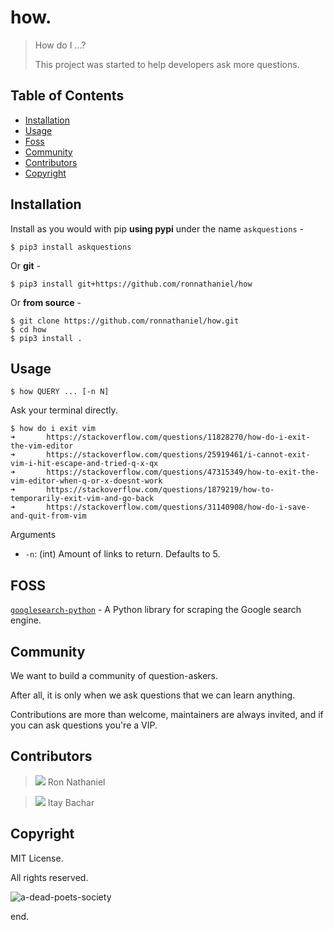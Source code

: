 # how.

> How do I ...?
>
> This project was started to help developers ask more questions.

## Table of Contents

- [Installation](#installation)
- [Usage](#usage)
- [Foss](#foss)
- [Community](#community)
- [Contributors](#contributors)
- [Copyright](#copyright)




## Installation

Install as you would with pip **using pypi** under the name `askquestions` - 

    $ pip3 install askquestions
    
Or **git** - 

    $ pip3 install git+https://github.com/ronnathaniel/how
    
Or **from source** -

    $ git clone https://github.com/ronnathaniel/how.git
    $ cd how
    $ pip3 install .

## Usage

    $ how QUERY ... [-n N]

Ask your terminal directly.

    $ how do i exit vim
    ➜       https://stackoverflow.com/questions/11828270/how-do-i-exit-the-vim-editor
    ➜       https://stackoverflow.com/questions/25919461/i-cannot-exit-vim-i-hit-escape-and-tried-q-x-qx
    ➜       https://stackoverflow.com/questions/47315349/how-to-exit-the-vim-editor-when-q-or-x-doesnt-work
    ➜       https://stackoverflow.com/questions/1879219/how-to-temporarily-exit-vim-and-go-back
    ➜       https://stackoverflow.com/questions/31140908/how-do-i-save-and-quit-from-vim

Arguments

- `-n`: (int) Amount of links to return. Defaults to 5.

## FOSS 

[`googlesearch-python`](https://pypi.org/project/googlesearch-python/) - A Python library for scraping the Google search engine.



## Community

We want to build a community of question-askers.

After all, it is only when we ask questions that we can learn anything.

Contributions are more than welcome, maintainers are always invited, and if you can ask questions you're a VIP.

## Contributors
>[![](https://github.com/ronnathaniel.png?size=50)](https://github.com/ronnathaniel) Ron Nathaniel

>[![](https://github.com/itaybachar.png?size=50)](https://github.com/itaybachar) Itay Bachar

## Copyright

MIT License. 

All rights reserved.

![a-dead-poets-society](https://cdn.quotesgram.com/img/59/18/595506754-m_1918662_hxtIlAK3iZaf.jpg)

end.